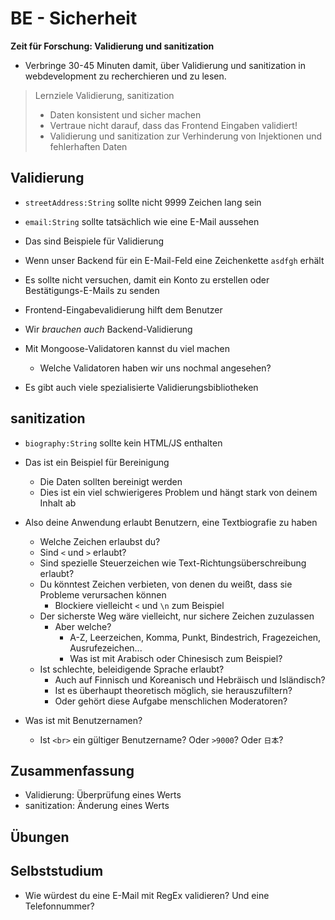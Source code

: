 # BE - Sicherheit 


**Zeit für Forschung: Validierung und sanitization**

  - Verbringe 30-45 Minuten damit, über Validierung und sanitization in webdevelopment zu recherchieren und zu lesen.


> Lernziele
> Validierung, sanitization
> - Daten konsistent und sicher machen
> - Vertraue nicht darauf, dass das Frontend Eingaben validiert!
> - Validierung und sanitization zur Verhinderung von Injektionen und fehlerhaften Daten

## Validierung

- `streetAddress:String` sollte nicht 9999 Zeichen lang sein
- `email:String` sollte tatsächlich wie eine E-Mail aussehen

- Das sind Beispiele für Validierung
- Wenn unser Backend für ein E-Mail-Feld eine Zeichenkette `asdfgh` erhält
- Es sollte nicht versuchen, damit ein Konto zu erstellen oder Bestätigungs-E-Mails zu senden

- Frontend-Eingabevalidierung hilft dem Benutzer
- Wir _brauchen auch_ Backend-Validierung
- Mit Mongoose-Validatoren kannst du viel machen
    - Welche Validatoren haben wir uns nochmal angesehen?

- Es gibt auch viele spezialisierte Validierungsbibliotheken

## sanitization

- `biography:String` sollte kein HTML/JS enthalten

- Das ist ein Beispiel für Bereinigung
    - Die Daten sollten bereinigt werden
    - Dies ist ein viel schwierigeres Problem und hängt stark von deinem Inhalt ab

- Also deine Anwendung erlaubt Benutzern, eine Textbiografie zu haben
    - Welche Zeichen erlaubst du?
    - Sind `<` und `>` erlaubt?
    - Sind spezielle Steuerzeichen wie Text-Richtungsüberschreibung erlaubt?
    - Du könntest Zeichen verbieten, von denen du weißt, dass sie Probleme verursachen können
        - Blockiere vielleicht `<` und `\n` zum Beispiel
    - Der sicherste Weg wäre vielleicht, nur sichere Zeichen zuzulassen
        - Aber welche?
            - A-Z, Leerzeichen, Komma, Punkt, Bindestrich, Fragezeichen, Ausrufezeichen...
            - Was ist mit Arabisch oder Chinesisch zum Beispiel?
    - Ist schlechte, beleidigende Sprache erlaubt?
        - Auch auf Finnisch und Koreanisch und Hebräisch und Isländisch?
        - Ist es überhaupt theoretisch möglich, sie herauszufiltern?
        - Oder gehört diese Aufgabe menschlichen Moderatoren?

- Was ist mit Benutzernamen?
    - Ist `<br>` ein gültiger Benutzername? Oder `>9000`? Oder `日本`?




## Zusammenfassung

- Validierung: Überprüfung eines Werts
- sanitization: Änderung eines Werts

## Übungen


## Selbststudium

- Wie würdest du eine E-Mail mit RegEx validieren? Und eine Telefonnummer?